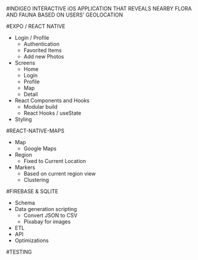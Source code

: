 #INDIGEO
INTERACTIVE iOS APPLICATION THAT REVEALS NEARBY FLORA AND FAUNA BASED ON USERS' GEOLOCATION

#EXPO / REACT NATIVE

- Login / Profile
  - Authentication
  - Favorited Items
  - Add new Photos
- Screens
  - Home
  - Login
  - Profile
  - Map
  - Detail
- React Components and Hooks
  - Modular build
  - React Hooks / useState
- Styling

#REACT-NATIVE-MAPS

- Map
  - Google Maps
- Region
  - Fixed to Current Location
- Markers
  - Based on current region view
  - Clustering

#FIREBASE & SQLITE

- Schema
- Data generation scripting
  - Convert JSON to CSV
  - Pixabay for images
- ETL
- API
- Optimizations

#TESTING

